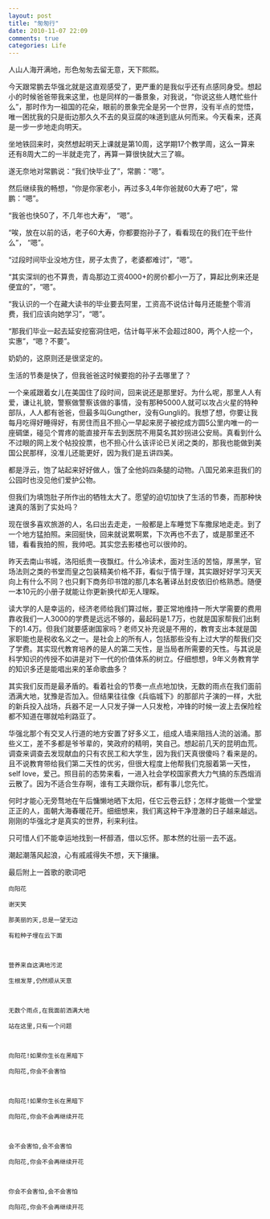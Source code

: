 ```yaml
---
layout: post
title: "匆匆行"
date: 2010-11-07 22:09
comments: true
categories: Life
---
```

人山人海开满地，形色匆匆去留无意，天下熙熙。

今天跟常鹏去华强北就是这直观感受了，更严重的是我似乎还有点感同身受。想起小的时候爸爸带我来这里，也是同样的一番景象，对我说，“你说这些人瞎忙些什么”，那时作为一祖国的花朵，眼前的景象完全是另一个世界，没有半点的觉悟，唯一困扰我的只是街边那久久不去的臭豆腐的味道到底从何而来。今天看来，还真是一步一步地走向明天。

坐地铁回来时，突然想起明天上课就是第10周，这学期17个教学周，这么一算来还有8周大二的一半就走完了，再算一算很快就大三了嘛。

遂无奈地对常鹏说：“我们快毕业了”，常鹏：“嗯”。

然后继续我的畅想，“你是你家老小，再过多3,4年你爸就60大寿了吧”，常鹏：“嗯”。

“我爸也快50了，不几年也大寿”， “嗯”。

“唉，放在以前的话，老子60大寿，你都要抱孙子了，看看现在的我们在干些什么”， “嗯”。

“过段时间毕业没地方住，房子太贵了，老婆都难讨”，“嗯”。

<!--more-->

“其实深圳的也不算贵，青岛那边工资4000+的房价都小一万了，算起比例来还是便宜的”，“嗯”。

“我认识的一个在藏大读书的毕业要去阿里，工资高不说估计每月还能整个零消费，我们应该向她学习”，“嗯”。

“那我们毕业一起去延安挖窑洞住吧，估计每平米不会超过800，两个人挖一个，实惠”，“嗯？不要”。

奶奶的，这原则还是很坚定的。

生活的节奏是快了，但我爸爸这时候要抱的孙子去哪里了？

一个亲戚跟着女儿在美国住了段时间，回来说还是那里好。为什么呢，那里人人有爱，谦让礼貌，警察做警察该做的事情，没有那种5000人就可以攻占火星的特种部队，人人都有爸爸，但最多叫Gungther，没有Gungli的。我想了想，你要让我每月吃得好睡得好，有房住而且不担心一早起来房子被挖成方圆5公里内唯一的一座碉堡，碰见个胃疼的能直接开车去到医院不用莫名其妙拐进公安局。真看到什么不过眼的网上发个帖投投票，也不担心什么该评论已关闭之类的，那我也能做到美国公民那样，没准儿还能更好，因为我们是五讲四美。

都是浮云，饱了站起来好好做人，饿了全他妈四条腿的动物。八国兄弟来逛我们的公园时也没见他们爱护公物。

但我们为填饱肚子所作出的牺牲太大了。愿望的迫切加快了生活的节奏，而那种快速真的落到了实处吗？

现在很多喜欢旅游的人，名曰出去走走，一般都是上车睡觉下车撒尿地走走。到了一个地方猛拍照。来回挺快，回来就说累啊累，下次再也不去了，或是那里还不错，看看我拍的照，我帅吧。其实您去影楼也可以很帅的。

昨天去南山书城，洛阳纸贵一夜飘红。什么冷读术，面对生活的苦恼，厚黑学，官场法则之类的书堂而皇之包装精美价格不菲，看似于情于理，其实跟好好学习天天向上有什么不同？也只剩下商务印书馆的那几本名著译丛封皮依旧价格熟悉。随便一本10元的小册子就能让你更新换代却无人理睬。

读大学的人是幸运的，经济老师给我们算过帐，要正常地维持一所大学需要的费用靠收我们一人3000的学费是远远不够的，最起码是1.7万，也就是国家帮我们出剩下的1.4万。但我们就要感谢国家吗？老师又补充说是不用的，教育支出本就是国家职能也是税收名义之一。是社会上的所有人，包括那些没有上过大学的帮我们交了学费。其实现代教育培养的是人的第二天性，是当局者所需要的天性。与其说是科学知识的传授不如讲是对下一代的价值体系的树立。仔细想想，9年义务教育学的知识多还是能唱出来的革命歌曲多？

其实我们反而是最矛盾的。看着社会的节奏一点点地加快，无数的雨点在我们面前洒满大地，犹豫是否加入。但结果往往像《兵临城下》的那部片子演的一样，大批的新兵投入战场，兵器不足一人只发子弹一人只发枪，冲锋的时候一波上去保险栓都不知道在哪就哈利路亚了。

华强北那个有交叉人行道的地方安置了好多义工，组成人墙来阻挡人流的汹涌。那些义工，差不多都是爷爷辈的，笑政府的精明，笑自己。想起前几天的昆明血荒。调查来调查去发现献血的只有农民工和大学生，因为我们天真很傻吗？看来是的。且不说教育带给我们第二天性的优劣，但很大程度上他帮我们克服着第一天性，self love，爱己。照目前的态势来看，一进入社会学校国家费大力气搞的东西烟消云散了。因为不适合生存啊，谁有工夫跟你玩，都有事儿您先忙。

何时才能心无旁骛地在午后慵懒地晒下太阳，任它云卷云舒；怎样才能做一个堂堂正正的人，面朝大海春暖花开。细细想来，我们离这种干净澄澈的日子越来越远。刚刚的华强北才是真实的世界，利来利往。

只可惜人们不能幸运地找到一杯醇酒，借以忘怀。那本然的壮丽一去不返。

潮起潮落风起浪，心有戚戚得失不想，天下攘攘。

最后附上一首歌的歌词吧

	向阳花

	谢天笑

	那美丽的天,总是一望无边

	有粒种子埋在云下面

 

	营养来自这满地污泥

	生根发芽,仍然顺从天意

 

	无数个雨点,在我面前洒满大地

	站在这里,只有一个问题

 

	向阳花!如果你生长在黑暗下

	向阳花,你会不会害怕

 

	向阳花!如果你生长在黑暗下

	向阳花,你会不会再继续开花

 

	会不会害怕,会不会害怕

	向阳花,你会不会再继续开花

 

	你会不会害怕,会不会害怕

	向阳花,你会不会再继续开花
